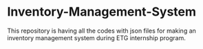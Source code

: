 # Inventory-Management-System
This repository is having all the codes with json files for making an inventory management  system during ETG internship program.
